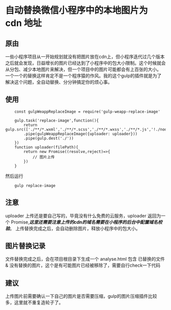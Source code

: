 # 自动替换微信小程序中的本地图片为 cdn 地址
## 原由 
一些小程序项目从一开始规划就没有把图片放在cdn上，但小程序迭代过几个版本之后就会发现，日益增长的图片已经达到了小程序中的包大小限制。这个时候就会从分包、减少本地图片来解决，但一个项目中的图片可能都会有上百张的大小。 一个一个的替换这样肯定不是一个程序猿的作风。我的这个gulp的插件就是为了解决这个问题，全自动替换、分分钟搞定你的烦心事。
## 使用
```
	const gulpWeappReplaceImage = require('gulp-weapp-replace-image'

	gulp.task('replace-image',function(){
		return gulp.src(['./**/*.wxml','./**/*.scss','./**/*.wxss','./**/*.js','!./node_modules/**/*.*'])
		.pipe(gulpWeappReplaceImage({uploader: uploader}))
		.pipe(gulp.dest('./'))
	})
	function uploader(filePath){
		return new Promise((resolve,reject)=>{
			// 图片上传
		})
	}

```

然后运行
```
	gulp replace-image
```

## 注意
uploader 上传还是要自己写的，毕竟没有什么免费的云服务，uploader 返回为一个 Promise,***这里还需要注意上传的cdn的域名需要在小程序的后台中配置域名校验***。 上传替换完成之后，会自动删除图片，释放小程序中的包大小。

## 图片替换记录
文件替换完成之后，会在项目根目录下生成一个 analyse.html 包含 已替换的文件& 没有替换的图片，这个是有可能图片已经被移除了，需要自行check一下代码

## 建议
上传图片前需要确认一下自己的图片是否需要压缩，gulp的图片压缩插件比较多，这里就不重复造轮子了。
